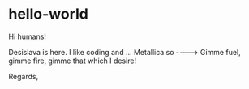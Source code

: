 # hello-world

Hi humans!

Desislava is here. I like coding and ... Metallica 
so ---->
Gimme fuel, gimme fire, gimme that which I desire!

Regards,

